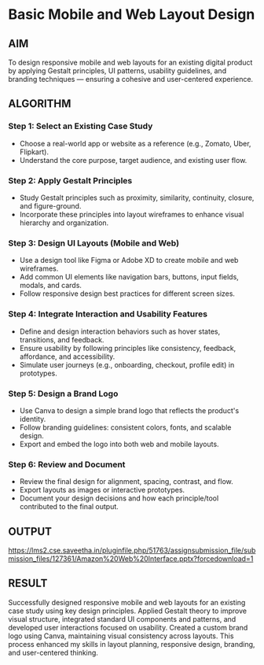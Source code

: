 #  Basic Mobile and Web Layout Design 

## AIM

To design responsive mobile and web layouts for an existing digital product by applying Gestalt principles, UI patterns, usability guidelines, and branding techniques — ensuring a cohesive and user-centered experience.

## ALGORITHM

### Step 1: Select an Existing Case Study
- Choose a real-world app or website as a reference (e.g., Zomato, Uber, Flipkart).
- Understand the core purpose, target audience, and existing user flow.

### Step 2: Apply Gestalt Principles
- Study Gestalt principles such as proximity, similarity, continuity, closure, and figure-ground.
- Incorporate these principles into layout wireframes to enhance visual hierarchy and organization.

### Step 3: Design UI Layouts (Mobile and Web)
- Use a design tool like Figma or Adobe XD to create mobile and web wireframes.
- Add common UI elements like navigation bars, buttons, input fields, modals, and cards.
- Follow responsive design best practices for different screen sizes.

### Step 4: Integrate Interaction and Usability Features
- Define and design interaction behaviors such as hover states, transitions, and feedback.
- Ensure usability by following principles like consistency, feedback, affordance, and accessibility.
- Simulate user journeys (e.g., onboarding, checkout, profile edit) in prototypes.

### Step 5: Design a Brand Logo
- Use Canva to design a simple brand logo that reflects the product's identity.
- Follow branding guidelines: consistent colors, fonts, and scalable design.
- Export and embed the logo into both web and mobile layouts.

### Step 6: Review and Document
- Review the final design for alignment, spacing, contrast, and flow.
- Export layouts as images or interactive prototypes.
- Document your design decisions and how each principle/tool contributed to the final output.

## OUTPUT
https://lms2.cse.saveetha.in/pluginfile.php/51763/assignsubmission_file/submission_files/127361/Amazon%20Web%20Interface.pptx?forcedownload=1

## RESULT
Successfully designed responsive mobile and web layouts for an existing case study using key design principles. Applied Gestalt theory to improve visual structure, integrated standard UI components and patterns, and developed user interactions focused on usability. Created a custom brand logo using Canva, maintaining visual consistency across layouts. This process enhanced my skills in layout planning, responsive design, branding, and user-centered thinking.
